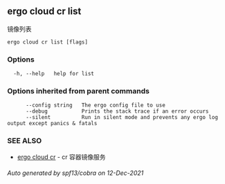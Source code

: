 ## ergo cloud cr list

镜像列表

```
ergo cloud cr list [flags]
```

### Options

```
  -h, --help   help for list
```

### Options inherited from parent commands

```
      --config string   The ergo config file to use
      --debug           Prints the stack trace if an error occurs
      --silent          Run in silent mode and prevents any ergo log output except panics & fatals
```

### SEE ALSO

* [ergo cloud cr](ergo_cloud_cr.md)	 - cr 容器镜像服务

###### Auto generated by spf13/cobra on 12-Dec-2021
